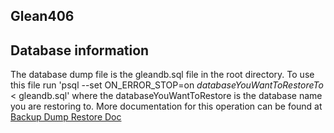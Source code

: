 ## Glean406

## Database information
The database dump file is the gleandb.sql file in the root directory. To use this file run 'psql --set ON_ERROR_STOP=on *databaseYouWantToRestoreTo* < gleandb.sql' where the databaseYouWantToRestore is the database name you are restoring to.
More documentation for this operation can be found at [Backup Dump Restore Doc](http://www.postgresql.org/docs/9.1/static/backup-dump.html#BACKUP-DUMP-RESTORE)

